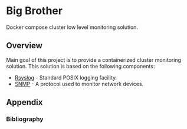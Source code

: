 # Big Brother

Docker compose cluster low level monitoring solution.

## Overview

Main goal of this project is to provide a containerized cluster monitoring solution. This solution is based on the following components:
* [Rsyslog](https://www.rsyslog.com/) - Standard POSIX logging facility.
* [SNMP](https://en.wikipedia.org/wiki/Simple_Network_Management_Protocol) - A protocol used to monitor network devices.


## Appendix
### Bibliography

